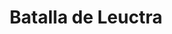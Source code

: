 ﻿---
title: "Batalla de Leuctra"
permalink: periodes_190.html
layout: periode
dataInici: -371
sidebar: periodes
pares:
  - id: 85
    title: "Grecia clásica"
    dataInici: "(-550)"
    dataFi: "(476)"

fills:
jocsPrincipals:
jocsEscenaris:
jocsEpoca:
  - title: "Lost Battles"
    bggId: 83325
    escenari: "Leuctra"

  - title: "Ancient Battles Deluxe"
    bggId: 36596
    escenari: "Leuctra"

  - title: "Hoplite"
    bggId: 145975
    escenari: "Leuctra"

  - title: "The Glory that was Greece: Volume I: The Rise and Fall of Thebes"
    bggId: 179267
    escenari: "Leuctra"
    dataInici: 
    dataFi: 

  - title: "Men at Arms"
    bggId: 8327
    escenari: "Leuctra"

jocsEpocaEscenaris:
---
